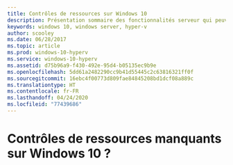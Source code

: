 ```yaml
---
title: Contrôles de ressources sur Windows 10
description: Présentation sommaire des fonctionnalités serveur qui peuvent s’afficher, mais ne sont pas utilisables, dans le Gestionnaire Hyper-V sur Windows 10.
keywords: windows 10, windows server, hyper-v
author: scooley
ms.date: 06/28/2017
ms.topic: article
ms.prod: windows-10-hyperv
ms.service: windows-10-hyperv
ms.assetid: d75b96a9-f430-492e-95d4-b05135ec9b9e
ms.openlocfilehash: 5dd61a2482290cc9b41d55445c2c63816321ff0f
ms.sourcegitcommit: 16ebc4f00773d809fae84845208bd1dcf08a889c
ms.translationtype: HT
ms.contentlocale: fr-FR
ms.lasthandoff: 04/24/2020
ms.locfileid: "77439686"
---
```

# <a name="resource-controls-missing-on-windows-10"></a>Contrôles de ressources manquants sur Windows 10 ?
